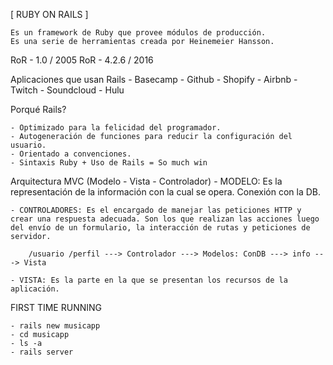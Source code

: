 [ RUBY ON RAILS ]

	Es un framework de Ruby que provee módulos de producción.
	Es una serie de herramientas creada por Heinemeier Hansson.

RoR - 1.0 	/ 2005
RoR - 4.2.6 / 2016

Aplicaciones que usan Rails
	- Basecamp
	- Github
	- Shopify
	- Airbnb
	- Twitch
	- Soundcloud
	- Hulu

Porqué Rails?

	- Optimizado para la felicidad del programador.
	- Autogeneración de funciones para reducir la configuración del usuario.
	- Orientado a convenciones.
	- Sintaxis Ruby + Uso de Rails = So much win

Arquitectura MVC
(Modelo - Vista - Controlador)
	- MODELO: Es la representación de la información con la cual se opera.
	 		  Conexión con la DB.

	- CONTROLADORES: Es el encargado de manejar las peticiones HTTP y crear una respuesta adecuada. Son los que realizan las acciones luego del envío de un formulario, la interacción de rutas y peticiones de servidor.

		/usuario /perfil ---> Controlador ---> Modelos: ConDB ---> info ---> Vista

	- VISTA: Es la parte en la que se presentan los recursos de la aplicación.

FIRST TIME RUNNING

	- rails new musicapp
	- cd musicapp
	- ls -a
	- rails server


